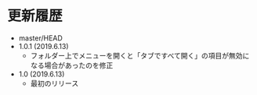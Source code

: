 # 更新履歴

 - master/HEAD
 - 1.0.1 (2019.6.13)
   * フォルダー上でメニューを開くと「タブですべて開く」の項目が無効になる場合があったのを修正
 - 1.0 (2019.6.13)
   * 最初のリリース
